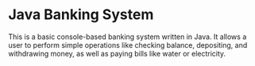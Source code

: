 # Java Banking System

This is a basic console-based banking system written in Java. It allows a user to perform simple operations like checking balance, depositing, and withdrawing money, as well as paying bills like water or electricity.
